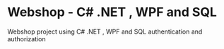 # Webshop - C# .NET , WPF and SQL
Webshop project using C# .NET , WPF and SQL authentication and authorization
